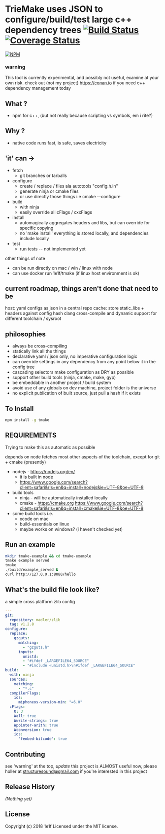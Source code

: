 # TrieMake uses JSON to configure/build/test large c++ dependency trees [![Build Status](https://secure.travis-ci.org/structuresound/tmake.png?branch=master)](http://travis-ci.org/structuresound/tmake) [![Coverage Status](https://coveralls.io/repos/github/structuresound/tmake/badge.svg?branch=master)](https://coveralls.io/github/structuresound/tmake?branch=master)
[![NPM](https://nodei.co/npm/tmake.png?downloads=true)](https://nodei.co/npm/tmake/)

### warning

This tool is currently experimental, and possibly not useful, examine at your own risk.
check out (not my project) https://conan.io if you need c++ dependency management today

## What ?

* npm for c++, (but not really because scripting vs symbols, em i rite?)

## Why ?

* native code runs fast, is safe, saves electricity

## 'it' can ->

* fetch
  * git branches or tarballs
* configure
  * create / replace / files ala autotools "config.h.in"
  * generate ninja or cmake files
  * or use directly those things i.e cmake --configure
* build
  * with ninja
  * easily override all cFlags / cxxFlags
* install
  * automagically aggregates headers and libs, but can override for specific copying
  * no 'make install' everything is stored locally, and dependencies include locally
* test
  * run tests -- not implemented yet

other things of note

* can be run directly on mac / win / linux with node
* can use docker run 1e1f/tmake (if linux host environment is ok)

## current roadmap, things aren't done that need to be

host: yaml configs as json in a central repo
cache: store static_libs + headers against config hash
clang cross-compile and dynamic support for different toolchain / sysroot

## philosophies

* always be cross-compiling
* statically link all the things
* declarative yaml / json only, no imperative configuration logic
* can override settings in any dependency from any point below it in the config tree
* cascading selectors make configuration as DRY as possible
* support other build tools (ninja, cmake, make, gyp)
* be embeddable in another project / build system
* avoid use of any globals on dev machine, project folder is the universe
* no explicit publication of built source, just pull a hash if it exists

## To Install
```bash
npm install -g tmake
```

## REQUIREMENTS

Trying to make this as automatic as possible

depends on node
fetches most other aspects of the toolchain, except for git + cmake (presently)

* nodejs - https://nodejs.org/en/
  * it is built in node
  * https://www.google.com/search?client=safari&rls=en&q=install+nodejs&ie=UTF-8&oe=UTF-8
* build tools
  * ninja - will be automatically installed locally
  * cmake - https://cmake.org https://www.google.com/search?client=safari&rls=en&q=install+cmake&ie=UTF-8&oe=UTF-8
* some build tools i.e.
  * xcode on mac
  * build-essentials on linux
  * maybe works on windows? (i haven't checked yet)

## Run an example
```bash
mkdir tmake-example && cd tmake-example
tmake example served
tmake
./build/example_served &
curl http://127.0.0.1:8080/hello
```

## What's the build file look like?

a simple cross platform zlib config

```yaml
---
git:
  repository: madler/zlib
  tag: v1.2.8
configure:
  replace:
    gzguts:
      matching:
        - "gzguts.h"
      inputs:
        unistd:
        - "#ifdef _LARGEFILE64_SOURCE"
        - "#include <unistd.h>\n#ifdef _LARGEFILE64_SOURCE"
build:
  with: ninja
  sources:
    matching:
      - "*.c"
  compilerFlags:
    ios:
      miphoneos-version-min: "=6.0"
  cFlags:
    O: 3
    Wall: true
    Wwrite-strings: true
    Wpointer-arith: true
    Wconversion: true
    ios:
      "fembed-bitcode": true

```

## Contributing
see 'warning' at the top, *update* this project is ALMOST useful now, please holler at structuresound@gmail.com if you're interested in this project

## Release History
_(Nothing yet)_

## License
Copyright (c) 2018 1e1f
Licensed under the MIT license.
